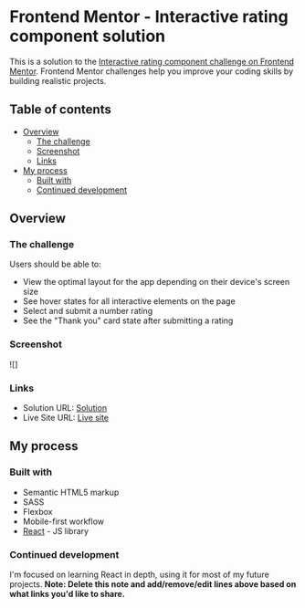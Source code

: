 # Frontend Mentor - Interactive rating component solution

This is a solution to the [Interactive rating component challenge on Frontend Mentor](https://www.frontendmentor.io/challenges/interactive-rating-component-koxpeBUmI). Frontend Mentor challenges help you improve your coding skills by building realistic projects. 

## Table of contents

- [Overview](#overview)
  - [The challenge](#the-challenge)
  - [Screenshot](#screenshot)
  - [Links](#links)
- [My process](#my-process)
  - [Built with](#built-with)
  - [Continued development](#continued-development)

## Overview

### The challenge

Users should be able to:

- View the optimal layout for the app depending on their device's screen size
- See hover states for all interactive elements on the page
- Select and submit a number rating
- See the "Thank you" card state after submitting a rating

### Screenshot

![]

### Links

- Solution URL: [Solution](https://www.frontendmentor.io/solutions/interactive-rating-component-using-react-components-hCU48n7_IG)
- Live Site URL: [Live site](https://rauljariasz.github.io/interactive-rating-component/)

## My process

### Built with

- Semantic HTML5 markup
- SASS
- Flexbox
- Mobile-first workflow
- [React](https://reactjs.org/) - JS library


### Continued development

I'm focused on learning React in depth, using it for most of my future projects.
**Note: Delete this note and add/remove/edit lines above based on what links you'd like to share.**
